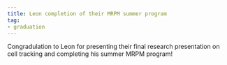 ```yaml
---
title: Leon completion of their MRPM summer program
tag: 
- graduation
---
```


Congradulation to Leon for presenting their final research presentation on cell tracking and completing his summer MRPM program! 